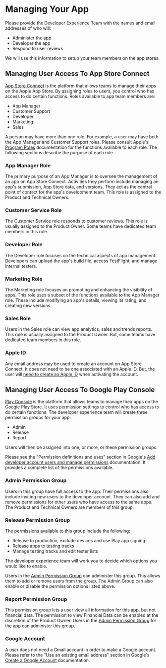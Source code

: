 # Managing Your App 

Please provide the Developer Experience Team with the names and email addresses of who will:
* Administer the app
* Developer the app
* Respond to user reviews

We will use this information to setup your team members on the app stores.  

## Managing User Access To App Store Connect

[App Store Connect](https://appstoreconnect.apple.com/login) is the platform that allows teams to manage their apps on the Apple App Store. By assigning roles to users, you control who has access to do certain functions. Roles available to app team members are: 

* App Manager
* Customer Support
* Developer
* Marketing
* Sales 

A person may have more than one role. For example, a user may have both the App Manager and Customer Support roles. Please consult Apple's [Program Roles](https://developer.apple.com/support/roles/) documentation for the functions available to each role. The following sections describe the purpose of each role.


### App Manager Role
The primary purpose of an App Manager is to oversee the management of an app on App Store Connect. Activities they perform include managing an app's submission, App Store data, and versions. They act as the central point of contact for the app's development team. This role is assigned to the Product and Technical Owners. 

### Customer Service Role
The Customer Service role responds to customer reviews. This role is usually assigned to the Product Owner. Some teams have dedicated team members in this role.

### Developer Role
The Developer role focuses on the technical aspects of app management. Developers can upload the app's build file, access TestFlight, and manage internal testers.

### Marketing Role
The Marketing role focuses on promoting and enhancing the visibility of apps. This role uses a subset of the functions available to the App Manager role. These include modifying an app's details, viewing its rating, and creating new versions.

### Sales Role
Users in the Sales role can view app analytics, sales and trends reports. This role is usually assigned to the Product Owner. But, some teams have dedicated team members in this role.




### Apple ID
Any email address may be used to create an account on App Store Connect. It does not need to be one associated with an Apple ID. But, the user will [need to create an Apple ID](https://developer.apple.com/help/app-store-connect/manage-your-team/add-and-edit-users) when activating the account.


## Managing User Access To Google Play Console

[Play Console](https://accounts.google.com/ServiceLogin?service=androiddeveloper&passive=true&continue=https%3A%2F%2Fplay.google.com%2Fconsole%2Fdeveloper%2F&_ga=2.124271306.1978797360.1688067469-933612381.1687381212) is the platform that allows teams to manage their apps on the Google Play Store. It uses permission settings to control who has access to do certain functions. The developer experience team will create three permission groups for your app:

* Admin
* Release
* Report

Users will then be assigned into one, or more, or these permission groups. 

Please see the "Permission definitions and uses" section in Google's [Add developer account users and manage permissions]( https://support.google.com/googleplay/android-developer/answer/9844686) documentation. It provides a complete list of the permissions available.


### Admin Permission Group
Users in this group have full access to the app. Their permissions also include inviting new users to the developer account. They can also add and remove permissions for other users who have access to the same apps. The Product and Technical Owners are members of this group.

### Release Permission Group
The permissions available to this group include the following:
* Release to production, exclude devices and use Play app signing
* Release apps to testing tracks
* Manage testing tracks and edit tester lists

The developer experience team will work you to decide which options you would like to enable. 

Users in the [Admin Permission Group](#admin-permission-group) can administer this group. This allows them to add or remove users from the group. The Admin Group can also enable or disable the permission options listed above.


### Report Permission Group
This permission group lets a user view all information for this app, but not financial data. The permission to view Financial Data can be enabled at the discretion of the Product Owner. Users in the [Admin Permission Group](#admin-permission-group) for the app can administer this group.


### Google Account
A user does not need a Gmail account in order to make a Google account. Please refer to the "Use an existing email address" section in Google's [Create a Google Account](https://support.google.com/accounts/answer/27441?hl=en) documentation.
